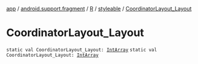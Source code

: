 [app](../../../index.md) / [android.support.fragment](../../index.md) / [R](../index.md) / [styleable](index.md) / [CoordinatorLayout_Layout](./-coordinator-layout_-layout.md)

# CoordinatorLayout_Layout

`static val CoordinatorLayout_Layout: `[`IntArray`](https://kotlinlang.org/api/latest/jvm/stdlib/kotlin/-int-array/index.html)
`static val CoordinatorLayout_Layout: `[`IntArray`](https://kotlinlang.org/api/latest/jvm/stdlib/kotlin/-int-array/index.html)